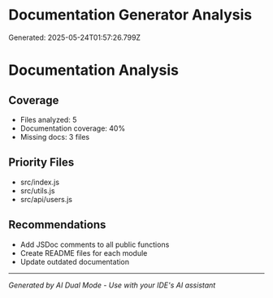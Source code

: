 # Documentation Generator Analysis
Generated: 2025-05-24T01:57:26.799Z

# Documentation Analysis

## Coverage
- Files analyzed: 5
- Documentation coverage: 40%
- Missing docs: 3 files

## Priority Files
- src/index.js
- src/utils.js
- src/api/users.js

## Recommendations
- Add JSDoc comments to all public functions
- Create README files for each module
- Update outdated documentation


---
*Generated by AI Dual Mode - Use with your IDE's AI assistant*
